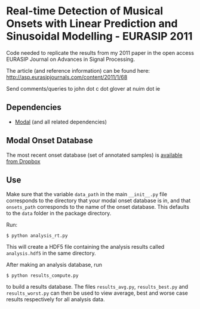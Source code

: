 Real-time Detection of Musical Onsets with Linear Prediction and Sinusoidal Modelling - EURASIP 2011
====================================================================================================

Code needed to replicate the results from my 2011 paper in the open access
EURASIP Journal on Advances in Signal Processing.

The article (and reference information) can be found here:
http://asp.eurasipjournals.com/content/2011/1/68

Send comments/queries to john dot c dot glover at nuim dot ie


Dependencies
------------

* [Modal](http://github.com/johnglover/modal) (and all related dependencies)


Modal Onset Database
--------------------

The most recent onset database (set of annotated samples) is
[available from Dropbox](http://dl.dropbox.com/u/9444913/onsets1.1.hdf5)


Use
---

Make sure that the variable `data_path` in the main `__init__.py` file
corresponds to the directory that your modal onset database is in, and that
`onsets_path` corresponds to the name of the onset database.
This defaults to the `data` folder in the package directory.

Run:

    $ python analysis_rt.py

This will create a HDF5 file containing the analysis results called
`analysis.hdf5` in the same directory.

After making an analysis database, run

    $ python results_compute.py

to build a results database. The files `results_avg.py`, `results_best.py` and
`results_worst.py` can then be used to view average,
best and worse case results respectively for all analysis data.
